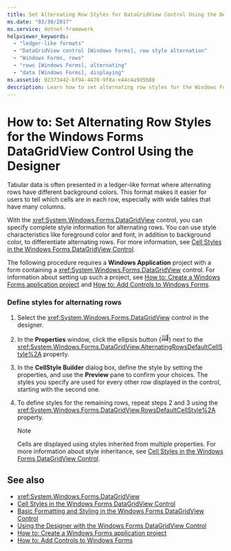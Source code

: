 ```yaml
---
title: Set Alternating Row Styles for DataGridView Control Using the Designer
ms.date: "03/30/2017"
ms.service: dotnet-framework
helpviewer_keywords:
  - "ledger-like formats"
  - "DataGridView control [Windows Forms], row style alternation"
  - "Windows Forms, rows"
  - "rows [Windows Forms], alternating"
  - "data [Windows Forms], displaying"
ms.assetid: 02373442-bf94-4470-9f8a-e44c4a9d5b88
description: Learn how to set alternating row styles for the Windows Forms DataGridView control using the designer.
---
```

# How to: Set Alternating Row Styles for the Windows Forms DataGridView Control Using the Designer

Tabular data is often presented in a ledger-like format where alternating rows have different background colors. This format makes it easier for users to tell which cells are in each row, especially with wide tables that have many columns.

With the <xref:System.Windows.Forms.DataGridView> control, you can specify complete style information for alternating rows. You can use style characteristics like foreground color and font, in addition to background color, to differentiate alternating rows. For more information, see [Cell Styles in the Windows Forms DataGridView Control](cell-styles-in-the-windows-forms-datagridview-control.md).

The following procedure requires a **Windows Application** project with a form containing a <xref:System.Windows.Forms.DataGridView> control. For information about setting up such a project, see [How to: Create a Windows Forms application project](/visualstudio/ide/step-1-create-a-windows-forms-application-project) and [How to: Add Controls to Windows Forms](/dotnet/desktop/winforms/controls/how-to-add-to-a-form).

### Define styles for alternating rows

1. Select the <xref:System.Windows.Forms.DataGridView> control in the designer.

2. In the **Properties** window, click the ellipsis button (![The Ellipsis button (...) in the Properties window of Visual Studio.](./media/visual-studio-ellipsis-button.png)) next to the <xref:System.Windows.Forms.DataGridView.AlternatingRowsDefaultCellStyle%2A> property.

3. In the **CellStyle Builder** dialog box, define the style by setting the properties, and use the **Preview** pane to confirm your choices. The styles you specify are used for every other row displayed in the control, starting with the second one.

4. To define styles for the remaining rows, repeat steps 2 and 3 using the <xref:System.Windows.Forms.DataGridView.RowsDefaultCellStyle%2A> property.

    > [!NOTE]
    > Cells are displayed using styles inherited from multiple properties. For more information about style inheritance, see [Cell Styles in the Windows Forms DataGridView Control](cell-styles-in-the-windows-forms-datagridview-control.md).

## See also

- <xref:System.Windows.Forms.DataGridView>
- [Cell Styles in the Windows Forms DataGridView Control](cell-styles-in-the-windows-forms-datagridview-control.md)
- [Basic Formatting and Styling in the Windows Forms DataGridView Control](basic-formatting-and-styling-in-the-windows-forms-datagridview-control.md)
- [Using the Designer with the Windows Forms DataGridView Control](using-the-designer-with-the-windows-forms-datagridview-control.md)
- [How to: Create a Windows Forms application project](/visualstudio/ide/step-1-create-a-windows-forms-application-project)
- [How to: Add Controls to Windows Forms](/dotnet/desktop/winforms/controls/how-to-add-to-a-form)
